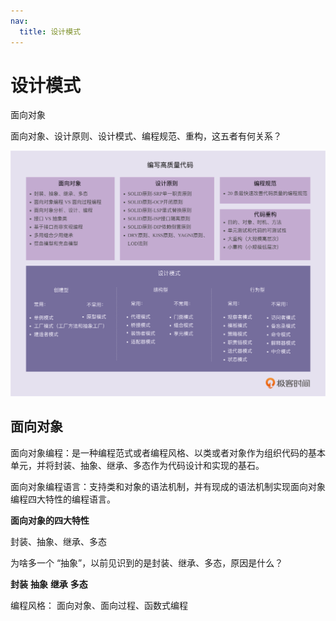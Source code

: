 ```yaml
---
nav:
  title: 设计模式
---
```


# 设计模式

面向对象

面向对象、设计原则、设计模式、编程规范、重构，这五者有何关系？

![面向对象、设计原则、设计模式、编程规范、重构，这五者有何关系？](../assets/f3262ef8152517d3b11bfc3f2d2b12d3.png)


## 面向对象

面向对象编程：是一种编程范式或者编程风格、以类或者对象作为组织代码的基本单元，并将封装、抽象、继承、多态作为代码设计和实现的基石。

面向对象编程语言：支持类和对象的语法机制，并有现成的语法机制实现面向对象编程四大特性的编程语言。

**面向对象的四大特性**

封装、抽象、继承、多态

为啥多一个 “抽象”，以前见识到的是封装、继承、多态，原因是什么？

**封装**
**抽象**
**继承**
**多态**

编程风格：
面向对象、面向过程、函数式编程



